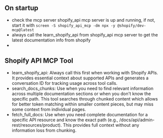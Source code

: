 ## On startup
- check the mcp server shopify_api mcp server is up and running, if not, start it with `screen -S shopify_api_mcp -dm npx -y @shopify/dev-mcp@latest`
- always call the learn_shopify_api from shopify_api mcp server to get the latest documentation info from shopify
- 
## Shopify API MCP Tool
- learn_shopify_api: Always call this first when working with Shopify APIs. It provides essential context about supported APIs and generates a conversation ID for tracking usage across tool calls.
- search_docs_chunks: Use when you need to find relevant information across multiple documentation sections or when you don't know the specific path. This tool searches through chunked content which allows for better token matching within smaller content pieces, but may miss some context from individual pages.
- fetch_full_docs: Use when you need complete documentation for a specific API resource and know the exact path (e.g., /docs/api/admin-rest/resources/product). This provides full context without any information loss from chunking.
